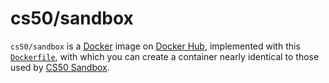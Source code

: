 # cs50/sandbox

`cs50/sandbox` is a [Docker](../../docker) image on [Docker Hub](https://hub.docker.com/r/cs50/sandbox), implemented with this [`Dockerfile`](https://github.com/cs50/sandbox/blob/main/Dockerfile), with which you can create a container nearly identical to those used by [CS50 Sandbox](../sandbox).
